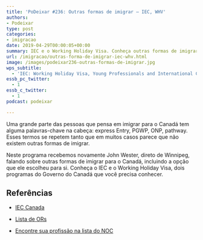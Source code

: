```yaml
---
title: 'PoDeixar #236: Outras formas de imigrar – IEC, WHV'
authors:
- Podeixar
type: post
categories:
- imigracao
date: 2019-04-29T00:00:05+00:00
summary: IEC e o Working Holiday Visa. Conheça outras formas de imigrar oferecidas pelo Governo do Canadá que podem ser opções para seu projeto de imigração.
url: /imigracao/outras-forma-de-imigrar-iec-whv.html
image: /images/podeixar236-outras-formas-de-imigrar.jpg
wps_subtitle:
  - 'IEC: Working Holiday Visa, Young Professionals and International Co-op Internship'
essb_pc_twitter:
  - 1
essb_c_twitter:
  - 1
podcast: podeixar

---
```

Uma grande parte das pessoas que pensa em imigrar para o Canadá tem alguma palavras-chave na cabeça: express Entry, PGWP, ONP, pathway. Esses termos se repetem tanto que em muitos casos parece que não existem outras formas de imigrar.

Neste programa recebemos novamente John Wester, direto de Winnipeg, falando sobre outras formas de imigrar para o Canadá, incluindo a opção que ele escolheu para si. Conheça o IEC e o Working Holiday Visa, dois programas do Governo do Canadá que você precisa conhecer.<figure class="wp-block-embed-youtube wp-block-embed is-type-video is-provider-youtube wp-embed-aspect-16-9 wp-has-aspect-ratio">

<div class="wp-block-embed__wrapper">
  <span class="embed-youtube" style="text-align:center; display: block;"></span>
</div></figure>

## Referências

  * [IEC Canada][1]<a rel="noreferrer noopener" target="_blank" href="https://www.canada.ca/en/immigration-refugees-citizenship/services/work-canada/iec.html"></a>

  * [Lista de ORs][2]
  * [Encontre sua profissão na lista do NOC][3]



 [1]: https://www.canada.ca/en/immigration-refugees-citizenship/services/work-canada/iec.html
 [2]: https://www.canada.ca/en/immigration-refugees-citizenship/corporate/publications-manuals/operational-bulletins-manuals/temporary-residents/foreign-workers/exemption-codes/international-experience/canadian-interests-reciprocal-employment-international-experience-canada-recognized-organizations-foreign-youth.html
 [3]: https://www.canada.ca/en/immigration-refugees-citizenship/services/immigrate-canada/express-entry/eligibility/find-national-occupation-code.html
 [4]: https://vempra.ca/seguroviagem